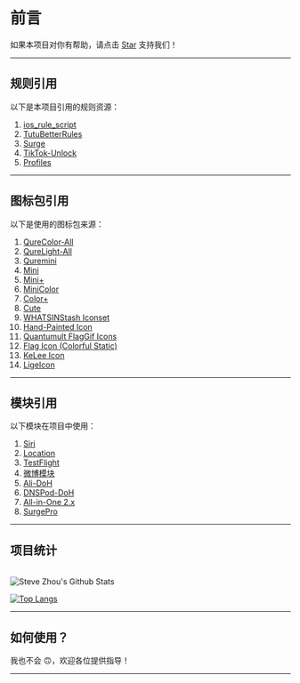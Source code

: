 # 前言
如果本项目对你有帮助，请点击 [Star](https://github.com/zxfccmm4/Surge) 支持我们！

---

## 规则引用
以下是本项目引用的规则资源：

1. [ios_rule_script](https://github.com/blackmatrix7/ios_rule_script)
2. [TutuBetterRules](https://github.com/bunizao/TutuBetterRules)
3. [Surge](https://github.com/SukkaW/Surge/)
4. [TikTok-Unlock](https://github.com/Semporia/TikTok-Unlock)
5. [Profiles](https://github.com/ke1ewang/Profiles)

---

## 图标包引用
以下是使用的图标包来源：

1. [QureColor-All](https://raw.githubusercontent.com/Koolson/Qure/master/Other/QureColor-All.json)  
2. [QureLight-All](https://raw.githubusercontent.com/Koolson/Qure/master/Other/QureLight-All.json)  
3. [Quremini](https://raw.githubusercontent.com/Koolson/Qure/master/Other/Quremini.json)  
4. [Mini](https://raw.githubusercontent.com/Orz-3/mini/master/mini.json)  
5. [Mini+](https://raw.githubusercontent.com/Orz-3/mini/master/mini+.json)  
6. [MiniColor](https://raw.githubusercontent.com/Orz-3/mini/master/miniColor.json)  
7. [Color+](https://raw.githubusercontent.com/Orz-3/mini/master/Color+.json)  
8. [Cute](https://raw.githubusercontent.com/tugepaopao/Image-Storage/master/other/Cute.json)  
9. [WHATSINStash Iconset](https://raw.githubusercontent.com/shindgewongxj/WHATSINStash/main/icon/iconset.json)  
10. [Hand-Painted Icon](https://raw.githubusercontent.com/Semporia/Hand-Painted-icon/master/Semporia.json)  
11. [Quantumult FlagGif Icons](https://raw.githubusercontent.com/Toperlock/Quantumult/main/FlagGif-icons.json)  
12. [Flag Icon (Colorful Static)](https://gitlab.com/lodepuly/iconlibrary/-/raw/main/Flag_icon/ColorfulStaticFlag.json)  
13. [KeLee Icon](https://gitlab.com/lodepuly/iconlibrary/-/raw/main/KeLee_icon.json)  
14. [LigeIcon](https://raw.githubusercontent.com/lige47/QuanX-icon-rule/main/ligeicon.json)  

---

## 模块引用
以下模块在项目中使用：

1. [Siri](https://github.com/VirgilClyne/iRingo/raw/main/sgmodule/Siri.sgmodule)  
2. [Location](https://github.com/VirgilClyne/iRingo/raw/main/sgmodule/Location.sgmodule)  
3. [TestFlight](https://github.com/VirgilClyne/iRingo/raw/main/sgmodule/TestFlight.sgmodule)  
4. [微博模块](https://whatshub.top/module/weiboad.module)  
5. [Ali-DoH](https://raw.githubusercontent.com/Rabbit-Spec/Surge/Master/Module/Spec/DoH/Moore/Ali-DoH.sgmodule)  
6. [DNSPod-DoH](https://raw.githubusercontent.com/Rabbit-Spec/Surge/Master/Module/Spec/DoH/Moore/DNSPod-DoH.sgmodule)  
7. [All-in-One 2.x](https://raw.githubusercontent.com/bunizao/TutuBetterRules/tutu/Surge/module/All-in-One-2.x.sgmodule)  
8. [SurgePro](https://raw.githubusercontent.com/bunizao/TutuBetterRules/tutu/Surge/module/SurgePro.sgmodule)  

---

## 项目统计

<br>

<img align="center" src="https://github-readme-stats.vercel.app/api?username=zxfccmm4&include_all_commits=true&count_private=true&show_icons=true&line_height=20&title_color=7A7ADB&icon_color=2234AE&text_color=D3D3D3&bg_color=0,000000,130F40" alt="Steve Zhou's Github Stats">

</br>

[![Top Langs](https://github-readme-stats.vercel.app/api/top-langs/?username=zxfccmm4&layout=compact&text_color=daf7dc&bg_color=151515)](https://github.com/zxfccmm4/Surge/github-readme-stats)

---

## 如何使用？
我也不会 🙃，欢迎各位提供指导！

---

